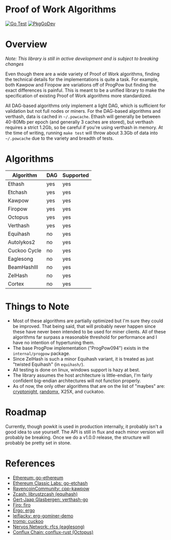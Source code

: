 # Proof of Work Algorithms

[![Go Test](https://github.com/sencha-dev/powkit/actions/workflows/go.yml/badge.svg)](https://github.com/sencha-dev/powkit/actions/workflows/go.yml)
[![PkgGoDev](https://pkg.go.dev/badge/github.com/sencha-dev/powkit)](https://pkg.go.dev/github.com/sencha-dev/powkit?tab=doc)

# Overview

*Note: This library is still in active development and is
subject to breaking changes*

Even though there are a wide variety of Proof of Work algorithms, finding the technical details
for the implementations is quite a task. For example, both Kawpow and Firopow are variations off of ProgPow
but finding the exact differences is painful. This is meant to be a unified library to
make the specification of existing Proof of Work algorithms more standardized. 

All DAG-based algorithms only implement a light DAG, which is sufficient for validation
but not full nodes or miners. For the DAG-based algorithms and verthash, data is cached in `~/.powcache`.
Ethash will generally be between 40-80Mb per epoch (and generally 3 caches are stored), but verthash
requires a strict 1.2Gb, so be careful if you're using verthash in memory. At the time of writing, running 
`make test` will throw about 3.3Gb of data into `~/.powcache` due to the variety and breadth of tests.

# Algorithms

| Algorithm     | DAG         | Supported |
| ------------- | ----------- | ----------
| Ethash        | yes         | yes
| Etchash       | yes         | yes
| Kawpow        | yes         | yes
| Firopow       | yes         | yes
| Octopus       | yes         | yes
| Verthash      | yes         | yes
| Equihash      | no          | yes
| Autolykos2    | no          | yes
| Cuckoo Cycle  | no          | yes
| Eaglesong     | no          | yes
| BeamHashIII   | no          | yes
| ZelHash       | no          | yes
| Cortex        | no          | yes

# Things to Note

  - Most of these algorithms are partially optimized but I'm sure they could be improved. That being said, that will probably 
  never happen since these have never been intended to be used for miner clients. All of these algorithms far surpass 
  a reasonable threshold for performance and I have no intention of hypertuning them.
  - The base ProgPow implementation ("ProgPow094") exists in the `internal/progpow` package.
  - Since ZelHash is such a minor Equihash variant, it is treated as just "twisted Equihash" (in `equihash/`).
  - All testing is done on linux, windows support is hazy at best. 
  - The library assumes the host architecture is little-endian, I'm fairly confident big-endian architectures will not function properly.
  - As of now, the only other algorithms that are on the list of "maybes" are: [cryptonight](https://github.com/Equim-chan/cryptonight),
  [randomx](https://git.dero.io/DERO_Foundation/RandomX), X25X, and cuckatoo. 

# Roadmap

Currently, though powkit is used in production internally, it probably isn't a good idea to use yourself. The
API is still in flux and each minor version will probably be breaking. Once we do a v1.0.0 release, the structure
will probably be pretty set in stone. 

# References

  - [Ethereum: go-ethereum](https://github.com/ethereum/go-ethereum/blob/master/consensus/ethash/ethash.go)
  - [Ethereum Classic Labs: go-etchash](https://github.com/etclabscore/go-etchash)
  - [RavencoinCommunity: cpp-kawpow](https://github.com/RavenCommunity/cpp-kawpow/)
  - [Zcash: librustzcash (equihash)](https://github.com/zcash/librustzcash/tree/master/components/equihash)
  - [Gert-Jaap Glasbergen: verthash-go](https://github.com/gertjaap/verthash-go/)
  - [Firo: firo](https://github.com/firoorg/firo/tree/master/src/crypto/progpow)
  - [Ergo: ergo](https://github.com/ergoplatform/ergo/blob/0af9dd9d8846d672c1e2a77f8ab29963fa5acd1e/src/main/scala/org/ergoplatform/mining/AutolykosPowScheme.scala)
  - [leifjacky: erg-gominer-demo](https://github.com/leifjacky/erg-gominer-demo)
  - [tromp: cuckoo](https://github.com/tromp/cuckoo)
  - [Nervos Network: rfcs (eaglesong)](https://github.com/nervosnetwork/rfcs/tree/master/rfcs/0010-eaglesong)
  - [Conflux Chain: conflux-rust (Octopus)](https://github.com/Conflux-Chain/conflux-rust/tree/8fdc0773ccc447f5f6af142e84ae507284f0e411/core/src/pow)
